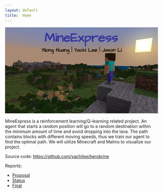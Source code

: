 ```yaml
---
layout: default
title:  Home
---
```

<p align="center">
  <img src="image/minecraft.png">
</p>

MineExpress is a reinforcement learning/Q-learning related project. An agent that starts a random position will go to a random destination within the minimum amount of time and avoid dropping into the lava. The path contains blocks with different moving speeds, thus we train our agent to find the optimal path. We will utilize Minecraft and Malmo to visualize our project. 




Source code: https://github.com/yachilee/herobrine

Reports:

- [Proposal](proposal.html)
- [Status](status.html)
- [Final](final.html)
